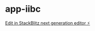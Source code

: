 # app-iibc

[Edit in StackBlitz next generation editor ⚡️](https://stackblitz.com/~/github.com/ittps-pro/app-iibc)